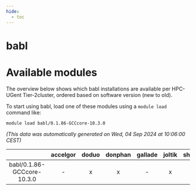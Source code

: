 ```yaml
---
hide:
  - toc
---
```


babl
====

# Available modules


The overview below shows which babl installations are available per HPC-UGent Tier-2cluster, ordered based on software version (new to old).

To start using babl, load one of these modules using a `module load` command like:

```shell
module load babl/0.1.86-GCCcore-10.3.0
```

*(This data was automatically generated on Wed, 04 Sep 2024 at 10:06:00 CEST)*  

| |accelgor|doduo|donphan|gallade|joltik|shinx|skitty|
| :---: | :---: | :---: | :---: | :---: | :---: | :---: | :---: |
|babl/0.1.86-GCCcore-10.3.0|-|x|x|-|x|-|x|
